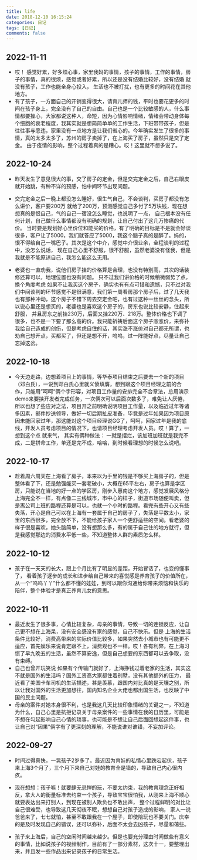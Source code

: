 ```yaml
---
title: life
date: 2018-12-10 16:15:24
categories: 日记
tags: [日记]
comments: false
---
```


## 2022-11-11
- 哎！ 感觉好累，好多烦心事，家里我妈的事情，孩子的事情，工作的事情，房子的事情，真的很烦，感觉或者好累，所以还是没有结婚比较好，没有结婚 就没有孩子，工作也能全身心投入， 生活也不被打扰，也有更多的时间花在其他地方。
- 有了孩子，一方面自己的开销变得很大，请育儿师的钱，平时也要花更多的时间在孩子身上，完全没有了自己的自由。自己也是一个比较敏感的人，什么事情都要操心，大家都说这种人，命短，因为心情影响情绪，情绪会带动身体每个细胞的衰老程度，我其实就是想简简单单的工作生活，下班带带孩子，但是往往事与愿违，家里没有一点地方是让我们省心的。今年确实发生了很多的事情，真的太多太多了，苏州的房子卖掉了，在上海买了房子，虽然只是交了定金。 由于疫情的影响，整个过程着真的是糟心。哎！这里就不想多说了。

## 2022-10-24
- 昨天发生了意见很大的事，交了房子的定金，但是交完定金之后，自己右眼皮就开始跳，有种不详的预感，怕中间环节出现问题。
- 交完定金之后一晚上都没怎么睡好，很生气自己，不会谈判，买房子都没有怎么讲价，客户要200万 就给了200万，预测感觉自己多付了5万块钱，现在想想真的是恨自己，气的自己一宿没怎么睡觉，也说明了一点， 自己根本没有任何计划，自己做什么事情都没有明确的规划，让自己付出了这几万惨痛的代价。 当时要是规划好心里价位和能买的价格，有了明确的目标是不是就会好谈很多，客户让了5000，我们就答应了5000，我这个脑子真的是醉了。妈的，恨不得给自己一嘴巴子。其次是这个中介，感觉中介很业余，全程谈判的过程中，没怎么说话， 现在自己心里不舒服，很不舒服，虽然老婆没有怪我，但是我就是不能原谅自己，我怎么能这么无用。

- 老婆也一直劝我，说他们房子挂的价格算是合理，也没有特别高，其次的话装修还算可以，地理位置也没有问题。 只不过我们讲价格的时候稍微弱势了点，换个角度考虑 如果不让我买这个房子，确实也有有点可惜和遗憾，只不过对我们中间谈判的环节感觉不是很满意，我们第一周看房那个房子后，过了几天我也有那种冲动，这个房子不错下周去交定金吧，也有过这种一丝丝的念头，所以说心里还是想买的，老婆也是喜欢这个房子的，房东也说比较安静，住起来舒服， 并且房东之前挂230万，后面又挂220万、218万。整体价格也下调了很多，也不是一下要了那么高的价。我只能祈祷后面这个房子涨涨价，来弥补我给自己造成的创伤，但是考虑自住的话，其实涨不涨价对自己都无所谓，也劝自己想开点，买都买了，但还是想不开，呜呜，过一阵能好点，尽量让自己忘掉这岔。



## 2022-10-18
- 今天边走路，边想着项目上的事情，等华泰项目结束之后要去一个新的项目（邓白氏），一说到邓白氏心里就义愤填膺，想到跟这个项目经理之前的合作，只能用”呵呵“俩个字形容，对项目工作量的安排完全不合章法，总用演示demo来要挟开发者完成任务，一次俩次可以后面次数多了，难免让人厌倦，所以也想了些应对之法，项目开之前明确说明项目工作量，以及临近过年等诸多因素，邮件抄送领导，做好一切后期扯皮准备，毕竟是过年如果因为项目原因未能回家过年，那这能对这个项目经理说GG了，呵呵，回家过年是我的底线，开发人员考虑项目的情况下，也请项目经理考虑开发人员。哎！算了，一想到这个点 就来气， 其实有俩种做法： 一就是摆烂，该加班加班就是我完不成，二是拼命工作，单还是完不成，哈哈，到时候看理想的时候怎么说吧。


## 2022-10-17
- 趁着周六周天在上海看了房子，本来以为手里的钱是不够买上海房子的，但是整体看了下，还是勉强能买一套老破小，大概在65平左右，房子也算是学区房，只能说在当地的好一点的学区房，刚步入惠南这个地方，感觉发展风格分上海完全不一样，有点像二三线城市，市中心的样子，街道市场随便叫卖，但是离公司上班的路程还算是可以，也就一个小时的路程。看完有些开心又有些失落，开心是自己可以在上海有一套属于自己的房子了，失落是平数太小，家里的东西很多，完全放不下，不能给孩子家人一个更舒适些的空间。看老婆的样子很是喜欢，她头脑简单，没有想那么多，有的属于自己住的地方就行，但是我感觉那边的消费水平低一些，不知道整体人群的素质怎么样。


## 2022-10-12
- 孩子在一天天的长大，跟上个月比有了明显的差距，开始冒话了，也变的懂事了， 看着孩子逐步的成长和进步给自己带来的喜悦感是养育孩子的价值所在，从一个“呜呜丫丫”什么都不懂的娃娃，到可以跟你沟通给你带来烦恼和快乐的陪伴，整个体验才是真正养育儿女的意思。


## 2022-10-11
- 最近发生了很多事，心情比较复杂，母亲的事情，导致一切的连锁反应，让自己更不想在上海呆，没有安全感没有家的感觉，自己不快乐。但是
上海的生活条件比较好，消费高带来的实际价值比较多，如果突然去小城市也有可能更不适应，首先娱乐来说肯定跟不上，消费观也不一样。哎！各有利弊，在上海习惯了早九晚五的生活，虽然不算安逸，但是自己想要的东西都可以去争取，没有束缚。
- 自己也曾开玩笑说 如果有个传输门就好了，上海挣钱过着老家的生活，其实这不就是国外的生活吗？国外工资高大家都住着别墅，没有其他额外的压力， 最近看了美国卡车司机的生活描述，甚是羡慕，跟国内对比真的是天壤之别，所以让我对国外的生活更加想往，国内知名企业大佬也都出国生活，也反映了中国的民主问题。
- 母亲的案件对她本身很不利，也是我这几天比较印象情绪的关键之一，不知道为什么，自己心里是抗拒记录关于母亲案件的一些事情在我的日历里，可能是不想在勾起影响自己心情的琐事，也可能是不想让自己后面回想起这件事，也让自己对“因果”俩字有了更深刻的理解，不能说谁对谁错，不妄加评论。


## 2022-09-27
- 时间过得真快，一晃孩子2岁多了。最近因为育娃的私情心里跌宕起伏，孩子来上海3个月了，三个月下来自己对娃的教育全是错的，导致自己内心很内疚。

- 现在想想：孩子嘛！就要肆无忌惮的玩，不要太约束，我的教育理念正好相反，拿大人的衡量标准去约束一个孩子，导致宝宝很怕我，从刚来上海不顺心就要表达出来打别人，到现在被别人欺负也不敢出声， 整个过程鲜明的对比让自己很难受，也导致这几天彻夜不眠，想想自己对孩子造成的影响， 家人一说爸爸来了，七七就怕，甚至不敢跟我在一个屋子，即使陪玩也不要关门。庆幸的是及时发现自己的错误，还可以弥补，后面不太会去凶孩子，尽量和蔼些。

- 孩子来上海后，自己的空闲时间越来越少。但是也要充分理由时间做些有意义的事情，比如说孩子的视频制作，目前有了一部分素材，这次十一，要整理出来，并且发一些作品出来记录孩子的日常生活。